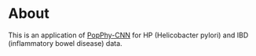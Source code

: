 # About

This is an application of [PopPhy-CNN](https://github.com/derekreiman/PopPhy-CNN) for HP (Helicobacter pylori) and IBD (inflammatory bowel disease) data.
